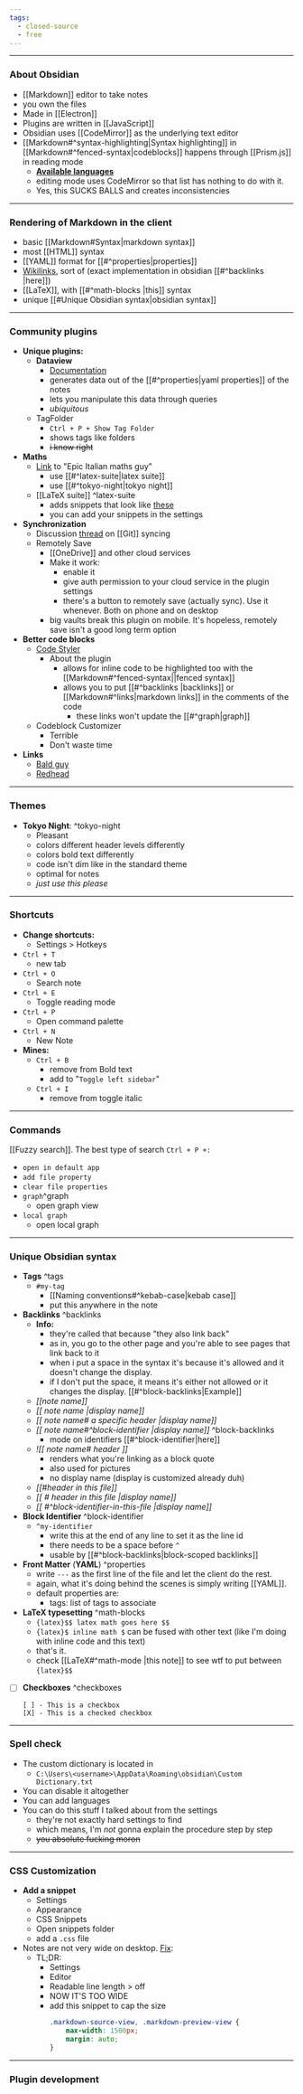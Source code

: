 ```yaml
---
tags:
  - closed-source
  - free
---
```

---

### About Obsidian

- [[Markdown]] editor to take notes
- you own the files
- Made in [[Electron]]
- Plugins are written in [[JavaScript]]
- Obsidian uses [[CodeMirror]] as the underlying text editor
- [[Markdown#^syntax-highlighting|Syntax highlighting]] in [[Markdown#^fenced-syntax|codeblocks]] happens through [[Prism.js]] in reading mode
	- **[Available languages](https://prismjs.com/#supported-languages)**
	- editing mode uses CodeMirror so that list has nothing to do with it.
	- Yes, this SUCKS BALLS and creates inconsistencies

---

### Rendering of Markdown in the client

- basic [[Markdown#Syntax|markdown syntax]]
- most [[HTML]] syntax
- [[YAML]] format for [[#^properties|properties]]
- [Wikilinks](https://en.wikipedia.org/wiki/Help:Link), sort of (exact implementation in obsidian [[#^backlinks |here]])
- [[LaTeX]], with [[#^math-blocks |this]] syntax
- unique [[#Unique Obsidian syntax|obsidian syntax]]

---

### Community plugins

- **Unique plugins:**
	- **Dataview**
		- [Documentation](https://blacksmithgu.github.io/obsidian-dataview/queries/structure/)
		- generates data out of the [[#^properties|yaml properties]] of the notes
		- lets you manipulate this data through queries
		- _ubiquitous_
	- TagFolder
		- `Ctrl + P + Show Tag Folder`
		- shows tags like folders
		- ~~i know right~~
- **Maths**
	- [Link](https://www.youtube.com/watch?v=AaCVP7zqOMU&ab_channel=Omix) to "Epic Italian maths guy"
		- use [[#^latex-suite|latex suite]]
		- use [[#^tokyo-night|tokyo night]]
	- [[LaTeX suite]] ^latex-suite
		- adds snippets that look like [these](https://castel.dev/post/lecture-notes-1/)
		- you can add your snippets in the settings
- **Synchronization**
	- Discussion [thread](https://www.reddit.com/r/ObsidianMD/comments/v6otbu/how_to_sync_your_obsidian_vault_on_mobile_using/) on [[Git]] syncing
	- Remotely Save
		- [[OneDrive]] and other cloud services
		- Make it work:
			- enable it
			- give auth permission to your cloud service in the plugin settings
			- there's a button to remotely save (actually sync). Use it whenever. Both on phone and on desktop
		- big vaults break this plugin on mobile. It's hopeless, remotely save isn't a good long term option
- **Better code blocks**
	- [Code Styler](https://github.com/mayurankv/Obsidian-Code-Styler)
		- About the plugin
			- allows for inline code to be highlighted too with the [[Markdown#^fenced-syntax||fenced syntax]]
			- allows you to put [[#^backlinks |backlinks]] or [[Markdown#^links|markdown links]] in the comments of the code
				- these links won't update the [[#^graph|graph]]
	- Codeblock Customizer
		- Terrible
		- Don't waste time
- **Links**
	- [Bald guy](https://www.youtube.com/watch?v=Yzi1o-BH6QQ&ab_channel=ChristianLempa)
	- [Redhead](https://www.youtube.com/watch?v=W7kTtn9empU&ab_channel=NicolevanderHoeven)
	
---

### Themes

- **Tokyo Night**: ^tokyo-night
	- Pleasant
	- colors different header levels differently
	- colors bold text differently
	- code isn't dim like in the standard theme
	- optimal for notes
	- _just use this please_

---

### Shortcuts

- **Change shortcuts:**
	- Settings > Hotkeys
- `Ctrl + T`
	- new tab
- `Ctrl + O`
	- Search note
- `Ctrl + E`
	- Toggle reading mode
- `Ctrl + P`
	- Open command palette
- `Ctrl + N`
	- New Note
- **Mines:**
	- `Ctrl + B`
		- remove from Bold text
		- add to "`Toggle left sidebar`"
	- `Ctrl + I`
		- remove from toggle italic

---

### Commands

[[Fuzzy search]]. The best type of search
`Ctrl + P +:`
- `open in default app`
- `add file property`
- `clear file properties`
- `graph`^graph
	- open graph view
- `local graph`
	- open local graph
	
---

### Unique Obsidian syntax

- **Tags** ^tags
	- `#my-tag`
		- [[Naming conventions#^kebab-case|kebab case]]
		- put this anywhere in the note
- **Backlinks** ^backlinks
	- **Info:**
		- they're called that because "they also link back"
		- as in, you go to the other page and you're able to see pages that link back to it
		- when i put a space in the syntax it's because it's allowed and it doesn't change the display.
		- if I don't put the space, it means it's either not allowed or it changes the display. [[#^block-backlinks|Example]]
	- _\[\[note name\]\]_
	- _\[\[ note name |display name\]\]_
	- _\[\[ note name# a specific header |display name\]\]_
	- _\[\[ note name#^block-identifier |display name\]\]_ ^block-backlinks
		- mode on identifiers [[#^block-identifier|here]]
	- _!\[\[ note name# header \]\]_
		- renders what you're linking as a block quote
		- also used for pictures
		- no display name (display is customized already duh)
	- _\[\[#header in this file\]\]_
	- _\[\[ # header in this file |display name\]\]_
	- _\[\[ #^block-identifier-in-this-file |display name\]\]_
- **Block Identifier** ^block-identifier
	- `^my-identifier`
		- write this at the end of any line to set it as the line id
		- there needs to be a space before `^`
		- usable by [[#^block-backlinks|block-scoped backlinks]]
- **Front Matter** (**YAML**) ^properties
	- write `---` as the first line of the file and let the client do the rest.
	- again, what it's doing behind the scenes is simply writing [[YAML]].
	- default properties are:
		- tags: list of tags to associate
- **LaTeX typesetting** ^math-blocks
	- `{latex}$$ latex math goes here $$`
	- `{latex}$ inline math $` can be fused with other text (like I'm doing with inline code and this text)
	- that's it.
	- check [[LaTeX#^math-mode |this note]] to see wtf to put between `{latex}$$`
- [ ] **Checkboxes** ^checkboxes
	```
	[ ] - This is a checkbox
	[X] - This is a checked checkbox
	```
	
---

### Spell check

- The custom dictionary is located in
	- `C:\Users\<username>\AppData\Roaming\obsidian\Custom Dictionary.txt`
- You can disable it altogether
- You can add languages
- You can do this stuff I talked about from the settings
	- they're not exactly hard settings to find
	- which means, I'm _not_ gonna explain the procedure step by step
	- ~~you absolute fucking moron~~
	
---

### CSS Customization

- **Add a snippet**
	- Settings
	- Appearance
	- CSS Snippets
	- Open snippets folder
	- add a `.css` file
- Notes are not very wide on desktop. [Fix](https://forum.obsidian.md/t/how-to-get-a-lager-page-width-in-both-editing-mode-and-preview-mode/7555/4):
	- TL;DR:
		- Settings
		- Editor
		- Readable line length > off
		- NOW IT'S TOO WIDE
		- add this snippet to cap the size
			```css
			.markdown-source-view, .markdown-preview-view {
				max-width: 1500px;
				margin: auto;
			}
			```
		
---

### Plugin development